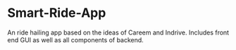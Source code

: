 # Smart-Ride-App
An ride hailing app based on the ideas of Careem and Indrive. Includes front end GUI as well as all components of backend.
